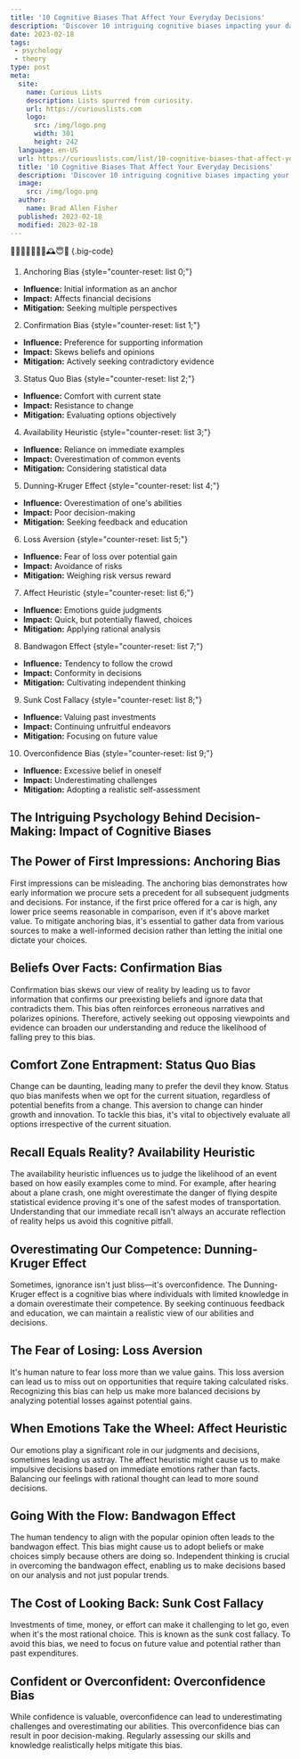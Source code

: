 ```yaml
---
title: '10 Cognitive Biases That Affect Your Everyday Decisions'
description: 'Discover 10 intriguing cognitive biases impacting your daily choices. Explore how these fascinating quirks shape your decisions. Stay curious, gain insight.'
date: 2023-02-18
tags:
 - psychology
 - theory
type: post
meta:
  site:
    name: Curious Lists
    description: Lists spurred from curiosity.
    url: https://curiouslists.com
    logo:
      src: /img/logo.png
      width: 301
      height: 242
  language: en-US
  url: https://curiouslists.com/list/10-cognitive-biases-that-affect-your-everyday-decisions
  title: '10 Cognitive Biases That Affect Your Everyday Decisions'
  description: 'Discover 10 intriguing cognitive biases impacting your daily choices. Explore how these fascinating quirks shape your decisions. Stay curious, gain insight.'
  image:
    src: /img/logo.png
  author:
    name: Brad Allen Fisher
  published: 2023-02-18
  modified: 2023-02-18
---
```



🧠🤔💼🎲🚦🛒🥇🕰️😇🙈 {.big-code}

1. Anchoring Bias {style="counter-reset: list 0;"}
  - **Influence:** Initial information as an anchor
  - **Impact:** Affects financial decisions
  - **Mitigation:** Seeking multiple perspectives

2. Confirmation Bias {style="counter-reset: list 1;"}
  - **Influence:** Preference for supporting information
  - **Impact:** Skews beliefs and opinions
  - **Mitigation:** Actively seeking contradictory evidence

3. Status Quo Bias {style="counter-reset: list 2;"}
  - **Influence:** Comfort with current state
  - **Impact:** Resistance to change
  - **Mitigation:** Evaluating options objectively

4. Availability Heuristic {style="counter-reset: list 3;"}
  - **Influence:** Reliance on immediate examples
  - **Impact:** Overestimation of common events
  - **Mitigation:** Considering statistical data

5. Dunning-Kruger Effect {style="counter-reset: list 4;"}
  - **Influence:** Overestimation of one's abilities
  - **Impact:** Poor decision-making
  - **Mitigation:** Seeking feedback and education

6. Loss Aversion {style="counter-reset: list 5;"}
  - **Influence:** Fear of loss over potential gain
  - **Impact:** Avoidance of risks
  - **Mitigation:** Weighing risk versus reward

7. Affect Heuristic {style="counter-reset: list 6;"}
  - **Influence:** Emotions guide judgments
  - **Impact:** Quick, but potentially flawed, choices
  - **Mitigation:** Applying rational analysis

8. Bandwagon Effect {style="counter-reset: list 7;"}
  - **Influence:** Tendency to follow the crowd
  - **Impact:** Conformity in decisions
  - **Mitigation:** Cultivating independent thinking

9. Sunk Cost Fallacy {style="counter-reset: list 8;"}
  - **Influence:** Valuing past investments
  - **Impact:** Continuing unfruitful endeavors
  - **Mitigation:** Focusing on future value

10. Overconfidence Bias {style="counter-reset: list 9;"}
  - **Influence:** Excessive belief in oneself
  - **Impact:** Underestimating challenges
  - **Mitigation:** Adopting a realistic self-assessment


## The Intriguing Psychology Behind Decision-Making: Impact of Cognitive Biases

## **The Power of First Impressions: Anchoring Bias**
First impressions can be misleading. The anchoring bias demonstrates how early information we procure sets a precedent for all subsequent judgments and decisions. For instance, if the first price offered for a car is high, any lower price seems reasonable in comparison, even if it's above market value. To mitigate anchoring bias, it's essential to gather data from various sources to make a well-informed decision rather than letting the initial one dictate your choices.

## **Beliefs Over Facts: Confirmation Bias**
Confirmation bias skews our view of reality by leading us to favor information that confirms our preexisting beliefs and ignore data that contradicts them. This bias often reinforces erroneous narratives and polarizes opinions. Therefore, actively seeking out opposing viewpoints and evidence can broaden our understanding and reduce the likelihood of falling prey to this bias.

## **Comfort Zone Entrapment: Status Quo Bias**
Change can be daunting, leading many to prefer the devil they know. Status quo bias manifests when we opt for the current situation, regardless of potential benefits from a change. This aversion to change can hinder growth and innovation. To tackle this bias, it's vital to objectively evaluate all options irrespective of the current situation.

## **Recall Equals Reality? Availability Heuristic**
The availability heuristic influences us to judge the likelihood of an event based on how easily examples come to mind. For example, after hearing about a plane crash, one might overestimate the danger of flying despite statistical evidence proving it's one of the safest modes of transportation. Understanding that our immediate recall isn't always an accurate reflection of reality helps us avoid this cognitive pitfall.

## **Overestimating Our Competence: Dunning-Kruger Effect**
Sometimes, ignorance isn't just bliss—it's overconfidence. The Dunning-Kruger effect is a cognitive bias where individuals with limited knowledge in a domain overestimate their competence. By seeking continuous feedback and education, we can maintain a realistic view of our abilities and decisions.

## **The Fear of Losing: Loss Aversion**
It's human nature to fear loss more than we value gains. This loss aversion can lead us to miss out on opportunities that require taking calculated risks. Recognizing this bias can help us make more balanced decisions by analyzing potential losses against potential gains.

## **When Emotions Take the Wheel: Affect Heuristic**
Our emotions play a significant role in our judgments and decisions, sometimes leading us astray. The affect heuristic might cause us to make impulsive decisions based on immediate emotions rather than facts. Balancing our feelings with rational thought can lead to more sound decisions.

## **Going With the Flow: Bandwagon Effect**
The human tendency to align with the popular opinion often leads to the bandwagon effect. This bias might cause us to adopt beliefs or make choices simply because others are doing so. Independent thinking is crucial in overcoming the bandwagon effect, enabling us to make decisions based on our analysis and not just popular trends.

## **The Cost of Looking Back: Sunk Cost Fallacy**
Investments of time, money, or effort can make it challenging to let go, even when it's the most rational choice. This is known as the sunk cost fallacy. To avoid this bias, we need to focus on future value and potential rather than past expenditures.

## **Confident or Overconfident: Overconfidence Bias**
While confidence is valuable, overconfidence can lead to underestimating challenges and overestimating our abilities. This overconfidence bias can result in poor decision-making. Regularly assessing our skills and knowledge realistically helps mitigate this bias.